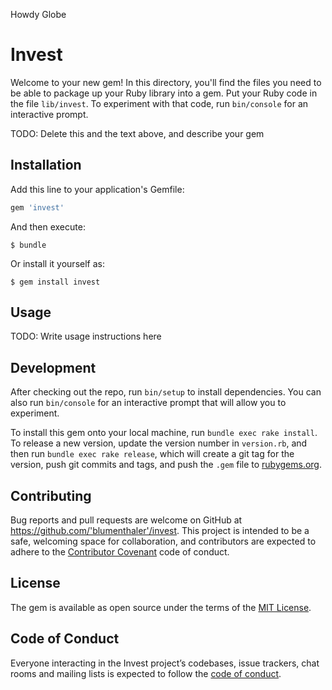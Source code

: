 Howdy Globe

# Invest

Welcome to your new gem! In this directory, you'll find the files you need to be able to package up your Ruby library into a gem. Put your Ruby code in the file `lib/invest`. To experiment with that code, run `bin/console` for an interactive prompt.

TODO: Delete this and the text above, and describe your gem

## Installation

Add this line to your application's Gemfile:

```ruby
gem 'invest'
```

And then execute:

    $ bundle

Or install it yourself as:

    $ gem install invest

## Usage

TODO: Write usage instructions here

## Development

After checking out the repo, run `bin/setup` to install dependencies. You can also run `bin/console` for an interactive prompt that will allow you to experiment.

To install this gem onto your local machine, run `bundle exec rake install`. To release a new version, update the version number in `version.rb`, and then run `bundle exec rake release`, which will create a git tag for the version, push git commits and tags, and push the `.gem` file to [rubygems.org](https://rubygems.org).

## Contributing

Bug reports and pull requests are welcome on GitHub at https://github.com/'blumenthaler'/invest. This project is intended to be a safe, welcoming space for collaboration, and contributors are expected to adhere to the [Contributor Covenant](http://contributor-covenant.org) code of conduct.

## License

The gem is available as open source under the terms of the [MIT License](https://opensource.org/licenses/MIT).

## Code of Conduct

Everyone interacting in the Invest project’s codebases, issue trackers, chat rooms and mailing lists is expected to follow the [code of conduct](https://github.com/'blumenthaler'/invest/blob/master/CODE_OF_CONDUCT.md).
